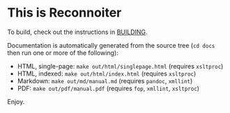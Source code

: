 This is Reconnoiter
===================

To build, check out the instructions in [BUILDING](./BUILDING.md).

Documentation is automatically generated from the source tree (`cd docs` then
run one or more of the following):
* HTML, single-page: `make out/html/singlepage.html` (requires `xsltproc`)
* HTML, indexed: `make out/html/index.html` (requires `xsltproc`)
* Markdown: `make out/md/manual.md` (requires `pandoc`, `xmllint`)
* PDF: `make out/pdf/manual.pdf` (requires `fop`, `xmllint`, `xsltproc`)

Enjoy.
